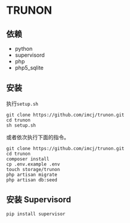 TRUNON
=======

## 依赖

- python
- supervisord
- php
- php5_sqlite

## 安装

执行`setup.sh`

```
git clone https://github.com/imcj/trunon.git
cd trunon
sh setup.sh
```

或者依次执行下面的指令。

```
git clone https://github.com/imcj/trunon.git
cd trunon
composer install
cp .env.example .env
touch storage/trunon
php artisan migrate
php artisan db:seed
```

## 安装 Supervisord

```
pip install supervisor
```
